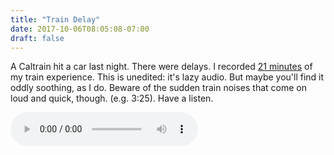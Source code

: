```yaml
---
title: "Train Delay"
date: 2017-10-06T08:05:08-07:00
draft: false
---
```


A Caltrain hit a car last night. There were delays. I recorded [21 minutes](/media/train-delay.mp3) of my train experience. This is unedited: it's lazy audio. But maybe you'll find it oddly soothing, as I do. Beware of the sudden train noises that come on loud and quick, though. (e.g. 3:25). Have a listen.

<audio controls preload="metadata" src="/media/train-delay.mp3">
